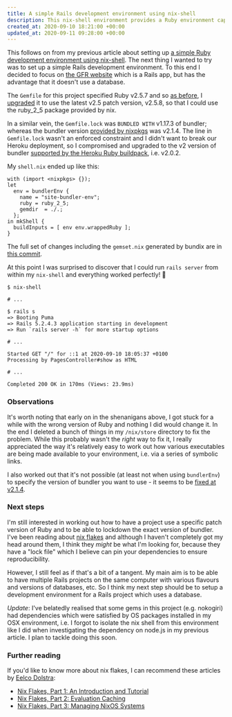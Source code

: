 ```yaml
---
title: A simple Rails development environment using nix-shell
description: This nix-shell environment provides a Ruby environment capable of running a Rails app without a database
created_at: 2020-09-10 18:21:00 +00:00
updated_at: 2020-09-11 09:28:00 +00:00
---
```


This follows on from my previous article about setting up [a simple Ruby development environment using nix-shell][nix-shell-article]. The next thing I wanted to try was to set up a simple Rails development environment. To this end I decided to focus on [the GFR website][] which is a Rails app, but has the advantage that it doesn't use a database.

The `Gemfile` for this project specified Ruby v2.5.7 and so [as before][nix-ruby-env], I [upgraded][ruby-upgrade] it to use the latest v2.5 patch version, v2.5.8, so that I could use the ruby_2_5 package provided by nix.

In a similar vein, the `Gemfile.lock` was `BUNDLED WITH` v1.17.3 of bundler; whereas the bundler version [provided by nixpkgs][nixpkgs-bundler-version] was v2.1.4. The line in `Gemfile.lock` wasn't an enforced constraint and I didn't want to break our Heroku deployment, so I compromised and upgraded to the v2 version of bundler [supported by the Heroku Ruby buildpack][heroku-bundler-version], i.e. v2.0.2.

My `shell.nix` ended up like this:

    with (import <nixpkgs> {});
    let
      env = bundlerEnv {
        name = "site-bundler-env";
        ruby = ruby_2_5;
        gemdir  = ./.;
      };
    in mkShell {
      buildInputs = [ env env.wrappedRuby ];
    }

The full set of changes including the `gemset.nix` generated by bundix are in [this commit][nixify-commit].

At this point I was surprised to discover that I could run `rails server` from within my `nix-shell` and everything worked perfectly! 🚀

    $ nix-shell

    # ...

    $ rails s
    => Booting Puma
    => Rails 5.2.4.3 application starting in development
    => Run `rails server -h` for more startup options

    # ...

    Started GET "/" for ::1 at 2020-09-10 18:05:37 +0100
    Processing by PagesController#show as HTML

    # ...

    Completed 200 OK in 170ms (Views: 23.9ms)

### Observations

It's worth noting that early on in the shenanigans above, I got stuck for a while with the wrong version of Ruby and nothing I did would change it. In the end I deleted a bunch of things in my `/nix/store` directory to fix the problem. While this probably wasn't the _right_ way to fix it, I really appreciated the way it's relatively easy to work out how various executables are being made available to your environment, i.e. via a series of symbolic links.

I also worked out that it's not possible (at least not when using `bundlerEnv`) to specify the version of bundler you want to use - it seems to be [fixed at v2.1.4][bundler-env-bundler-version].

### Next steps

I'm still interested in working out how to have a project use a specific patch version of Ruby and to be able to lockdown the exact version of bundler. I've been reading about [nix flakes][] and although I haven't completely got my head around them, I think they _might_ be what I'm looking for, because they have a "lock file" which I believe can pin your dependencies to ensure reproducibility.

However, I still feel as if that's a bit of a tangent. My main aim is to be able to have multiple Rails projects on the same computer with various flavours and versions of databases, etc. So I think my next step should be to setup a development environment for a Rails project which uses a database.

*Update*: I've belatedly realised that some gems in this project (e.g. nokogiri) had dependencies which were satisfied by OS packages installed in my OSX environment, i.e. I forgot to isolate the nix shell from this environment like I did when investigating the dependency on node.js in my previous article. I plan to tackle doing this soon.

### Further reading

If you'd like to know more about nix flakes, I can recommend these articles by [Eelco Dolstra][]:

* [Nix Flakes, Part 1: An Introduction and Tutorial](https://www.tweag.io/blog/2020-05-25-flakes/)
* [Nix Flakes, Part 2: Evaluation Caching](https://www.tweag.io/blog/2020-06-25-eval-cache/)
* [Nix Flakes, Part 3: Managing NixOS Systems](https://www.tweag.io/blog/2020-07-31-nixos-flakes/)

[nix-shell-article]: /blog/2020-07-26-a-simple-ruby-development-environment-using-nix-shell
[the GFR website]: https://github.com/freerange/site
[nixpkgs-bundler-version]: https://github.com/NixOS/nixpkgs/blob/b71dc9d264ef0bad32de437ec9105000c952654d/pkgs/development/ruby-modules/bundler/default.nix#L7
[ruby-upgrade]: https://github.com/freerange/site/commit/75ae0e850fd0d8bf9c7abf48a543fdc9607f3dc4#diff-8b7db4d5cc4b8f6dc8feb7030baa2478
[heroku-bundler-version]: https://devcenter.heroku.com/articles/ruby-support#libraries
[nix-ruby-env]: /blog/2020-07-26-a-simple-ruby-development-environment-using-nix-shell#a-ruby-development-environment-using-nix-shell
[nix flakes]: https://github.com/NixOS/rfcs/pull/49
[shell-nix]: https://github.com/freerange/site/commit/8e5f37af715829d27c57e0f5e8a38e6f36b44b01
[bundler-env-bundler-version]: https://github.com/NixOS/nixpkgs/blob/master/pkgs/development/ruby-modules/bundler/default.nix#L7
[Eelco Dolstra]: https://edolstra.github.io/
[nixify-commit]: https://github.com/freerange/site/commit/8e5f37af715829d27c57e0f5e8a38e6f36b44b01
